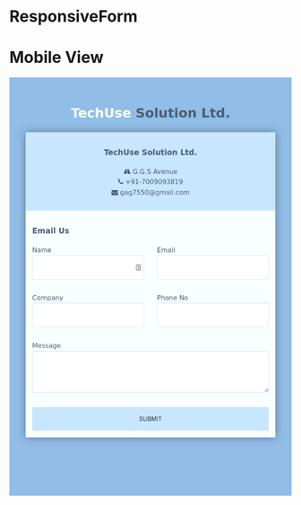 # ResponsiveForm
# Mobile View
![working](https://raw.githubusercontent.com/gagandeep7/ResponsiveForm/master/Screen%20Shot%202020-03-27%20at%2015.54.52-fullpage.png)
